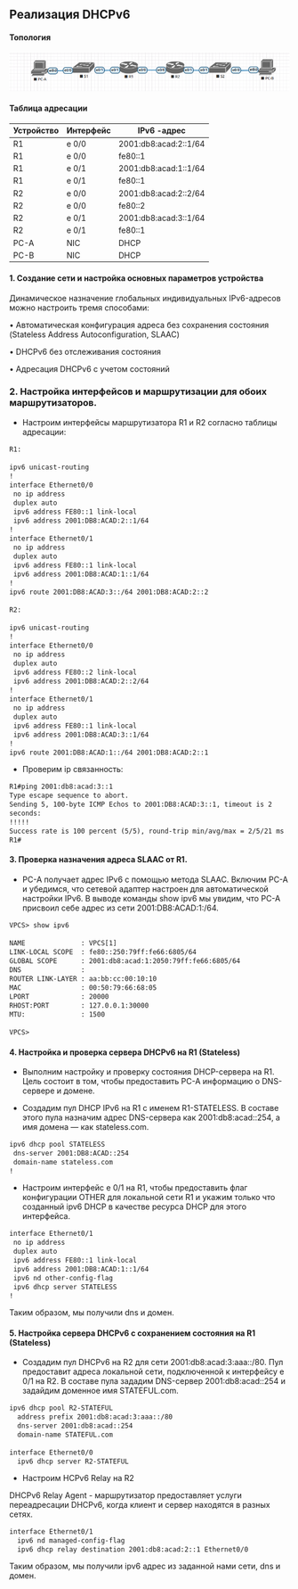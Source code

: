 
## Реализация DHCPv6 

#### Топология

![](DHCPv6.png)

#### Таблица адресации

| Устройство  | Интерфейс   | IPv6  -адрес          |
|-------------|-------------|-----------------------|
| R1          | e 0/0       | 2001:db8:acad:2::1/64 | 
| R1          | e 0/0       | fe80::1               | 
| R1          | e 0/1       | 2001:db8:acad:1::1/64 | 
| R1          | e 0/1       | fe80::1               | 
| R2          | e 0/0       | 2001:db8:acad:2::2/64 | 
| R2          | e 0/0       | fe80::2               | 
| R2          | e 0/1       | 2001:db8:acad:3::1/64 | 
| R2          | e 0/1       | fe80::1               | 
|PC-A         | NIC         | DHCP                  | 
|PC-B         | NIC         | DHCP                  | 


#### 1. Создание сети и настройка основных параметров устройства

Динамическое назначение глобальных индивидуальных IPv6-адресов можно настроить тремя способами:

•	Автоматическая конфигурация адреса без сохранения состояния (Stateless Address Autoconfiguration, SLAAC)

•	DHCPv6 без отслеживания состояния

•	Адресация DHCPv6 с учетом состояний

### 2. Настройка интерфейсов и маршрутизации для обоих маршрутизаторов.

* Настроим интерфейсы маршрутизатора R1 и R2 согласно таблицы адресации:

```
R1:

ipv6 unicast-routing
!
interface Ethernet0/0
 no ip address
 duplex auto
 ipv6 address FE80::1 link-local
 ipv6 address 2001:DB8:ACAD:2::1/64
!
interface Ethernet0/1
 no ip address
 duplex auto
 ipv6 address FE80::1 link-local
 ipv6 address 2001:DB8:ACAD:1::1/64
!
ipv6 route 2001:DB8:ACAD:3::/64 2001:DB8:ACAD:2::2

R2:

ipv6 unicast-routing
!
interface Ethernet0/0
 no ip address
 duplex auto
 ipv6 address FE80::2 link-local
 ipv6 address 2001:DB8:ACAD:2::2/64
!
interface Ethernet0/1
 no ip address
 duplex auto
 ipv6 address FE80::1 link-local
 ipv6 address 2001:DB8:ACAD:3::1/64
!
ipv6 route 2001:DB8:ACAD:1::/64 2001:DB8:ACAD:2::1
```

* Проверим ip связанность:

```
R1#ping 2001:db8:acad:3::1
Type escape sequence to abort.
Sending 5, 100-byte ICMP Echos to 2001:DB8:ACAD:3::1, timeout is 2 seconds:
!!!!!
Success rate is 100 percent (5/5), round-trip min/avg/max = 2/5/21 ms
R1#
```

#### 3. Проверка назначения адреса SLAAC от R1.


* PC-A получает адрес IPv6 с помощью метода SLAAC. Включим PC-A и убедимся, что сетевой адаптер настроен для автоматической настройки IPv6. В выводе команды show ipv6 мы увидим, что PC-A присвоил себе адрес из сети 2001:DB8:ACAD:1:/64.

```
VPCS> show ipv6    

NAME              : VPCS[1]
LINK-LOCAL SCOPE  : fe80::250:79ff:fe66:6805/64
GLOBAL SCOPE      : 2001:db8:acad:1:2050:79ff:fe66:6805/64
DNS               : 
ROUTER LINK-LAYER : aa:bb:cc:00:10:10
MAC               : 00:50:79:66:68:05
LPORT             : 20000
RHOST:PORT        : 127.0.0.1:30000
MTU:              : 1500

VPCS> 

 ```
                                    
 #### 4. Настройка и проверка сервера DHCPv6 на R1 (Stateless)
 
* Выполним настройку и проверку состояния DHCP-сервера на R1. Цель состоит в том, чтобы предоставить PC-A информацию о DNS-сервере и домене.

* Создадим пул DHCP IPv6 на R1 с именем R1-STATELESS. В составе этого пула назначим адрес DNS-сервера как 2001:db8:acad::254, а имя домена — как stateless.com.

```
ipv6 dhcp pool STATELESS
 dns-server 2001:DB8:ACAD::254
 domain-name stateless.com
!
```

* Настроим интерфейс e 0/1 на R1, чтобы предоставить флаг конфигурации OTHER для локальной сети R1 и укажим только что созданный ipv6 DHCP в качестве ресурса DHCP для этого интерфейса.

```
interface Ethernet0/1
 no ip address
 duplex auto
 ipv6 address FE80::1 link-local
 ipv6 address 2001:DB8:ACAD:1::1/64
 ipv6 nd other-config-flag
 ipv6 dhcp server STATELESS
!  
```

Таким образом, мы получили dns и домен.

#### 5. Настройка сервера DHCPv6 с сохранением состояния на R1 (Stateless)

* Создадим пул DHCPv6 на R2 для сети 2001:db8:acad:3:aaa::/80. Пул предоставит адреса локальной сети, подключенной к интерфейсу   e 0/1 на R2. В составе пула зададим DNS-сервер 2001:db8:acad::254 и задайдим доменное имя STATEFUL.com.

```
ipv6 dhcp pool R2-STATEFUL
  address prefix 2001:db8:acad:3:aaa::/80
  dns-server 2001:db8:acad::254
  domain-name STATEFUL.com

interface Ethernet0/0
  ipv6 dhcp server R2-STATEFUL
```

* Настроим HCPv6 Relay на R2

DHCPv6 Relay Agent - маршрутизатор предоставляет услуги переадресации DHCPv6, когда клиент и сервер находятся в разных сетях.

```
interface Ethernet0/1
  ipv6 nd managed-config-flag
  ipv6 dhcp relay destination 2001:db8:acad:2::1 Ethernet0/0
```

Таким образом, мы получили ipv6 адрес из заданной нами сети, dns и домен.
